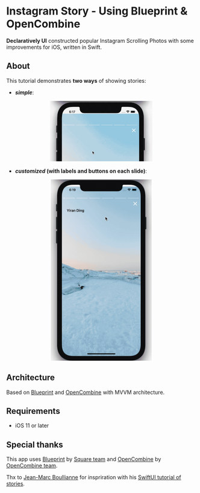 # Instagram Story - Using Blueprint & OpenCombine

**Declaratively UI** constructed popular Instagram Scrolling Photos with some improvements for iOS, written in Swift.

## About
This tutorial demonstrates **two ways** of showing stories:

- **_simple_**:
<p align="center">
<img src="images/short_story.gif" alt="Example without labels" height="160">
</p>

- **_customized_ (with labels and buttons on each slide)**:

<p align="center">
<img src="images/long_story.gif" alt="Example with labels" height="480">
</p>

## Architecture

Based on [Blueprint](https://github.com/square/Blueprint) and [OpenCombine](https://github.com/OpenCombine/OpenCombine) with MVVM architecture. 

## Requirements

- iOS 11 or later

## Special thanks

This app uses [Blueprint](https://github.com/square/Blueprint) by [Square team](https://github.com/square) and [OpenCombine](https://github.com/OpenCombine/OpenCombine) by [OpenCombine team](https://github.com/OpenCombine).

Thx to [Jean-Marc Boullianne](https://github.com/jboullianne) for inspriration with his [SwiftUI tutorial of stories](https://github.com/jboullianne/InstagramStoryTutorial-SwiftUI).
